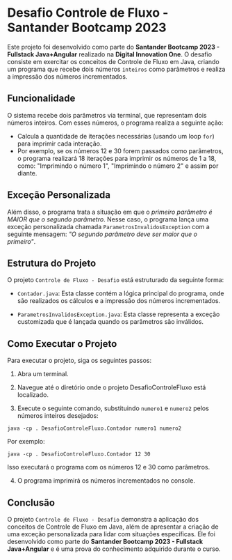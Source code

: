 # Desafio Controle de Fluxo - Santander Bootcamp 2023

Este projeto foi desenvolvido como parte do **Santander Bootcamp 2023 - Fullstack Java+Angular** realizado na **Digital Innovation One**. O desafio consiste em exercitar os conceitos de Controle de Fluxo em Java, criando um programa que recebe dois números `inteiros` como parâmetros e realiza a impressão dos números incrementados.

## Funcionalidade

O sistema recebe dois parâmetros via terminal, que representam dois números inteiros. Com esses números, o programa realiza a seguinte ação:

- Calcula a quantidade de iterações necessárias (usando um loop `for`) para imprimir cada interação.
 - Por exemplo, se os números 12 e 30 forem passados como parâmetros, o programa realizará 18 iterações para imprimir os números de 1 a 18, como: "Imprimindo o número 1", "Imprimindo o número 2" e assim por diante.

## Exceção Personalizada
Além disso, o programa trata a situação em que o *primeiro parâmetro é MAIOR que o segundo parâmetro*. Nesse caso, o programa lança uma exceção personalizada chamada `ParametrosInvalidosException` com a seguinte mensagem: *"O segundo parâmetro deve ser maior que o primeiro"*.

## Estrutura do Projeto
O projeto `Controle de Fluxo - Desafio` está estruturado da seguinte forma:

- `Contador.java`: Esta classe contém a lógica principal do programa, onde são realizados os cálculos e a impressão dos números incrementados.

- `ParametrosInvalidosException.java`: Esta classe representa a exceção customizada que é lançada quando os parâmetros são inválidos.

## Como Executar o Projeto
Para executar o projeto, siga os seguintes passos:

1. Abra um terminal.

2. Navegue até o diretório onde o projeto DesafioControleFluxo está localizado.

3. Execute o seguinte comando, substituindo `numero1` e `numero2` pelos números inteiros desejados:

```
java -cp . DesafioControleFluxo.Contador numero1 numero2
```
Por exemplo:

```
java -cp . DesafioControleFluxo.Contador 12 30
```

Isso executará o programa com os números 12 e 30 como parâmetros.

4. O programa imprimirá os números incrementados no console.

## Conclusão
O projeto `Controle de Fluxo - Desafio` demonstra a aplicação dos conceitos de Controle de Fluxo em Java, além de apresentar a criação de uma exceção personalizada para lidar com situações específicas. Ele foi desenvolvido como parte do **Santander Bootcamp 2023 - Fullstack Java+Angular** e é uma prova do conhecimento adquirido durante o curso.